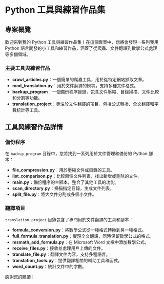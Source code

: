 # Python 工具與練習作品集

## 專案概覽

歡迎來到我的 Python 工具與練習作品集！在這個專案中，您將會發現一系列我用 Python 語言開發的小工具和練習作品，涵蓋了從爬蟲、文件翻譯到數學公式處理等多個領域。

### 主要工具與練習作品

- **crawl_articles.py**：一個簡單的爬蟲工具，用於從特定網站抓取文章。
- **mod_translation.py**：用於文件翻譯的模塊，支持多種文件格式。
- **backup_program**：一個備份程序目錄，包含文件壓縮、目錄掃描、文件比較和分割等功能。
- **translation_project**：專注於文件翻譯的項目，包括公式轉換、全文翻譯和字數統計等工具。

## 工具與練習作品詳情

### 備份程序

在 `backup_program` 目錄中，您將找到一系列用於文件管理和備份的 Python 腳本：

- **file_compression.py**：用於壓縮文件或目錄的工具。
- **list_comparison.py**：比較兩個文件列表，找出新增或刪除的文件。
- **main.py**：備份程序的主腳本，整合了其他工具的功能。
- **scan_directory.py**：掃描指定目錄，生成文件列表。
- **split_file.py**：將大文件分割成多個小文件。

### 翻譯項目

`translation_project` 目錄包含了專門用於文件翻譯的工具和腳本：

- **formula_conversion.py**：將數學公式從一種格式轉換到另一種格式。
- **full_formula_translation.py**：實現全文翻譯，同時保留數學公式的格式。
- **msmath_add_formula.py**：在 Microsoft Word 文檔中添加數學公式。
- **receive_files.py**：接收並處理用戶上傳的文件。
- **translate_file.py**：翻譯文件內容，支持多種語言。
- **translation_tools.py**：提供翻譯相關的輔助工具和函式。
- **word_count.py**：統計文件中的字數。


感謝您的閱讀！